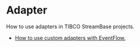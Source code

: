 # Adapter

How to use adapters in TIBCO StreamBase projects.

* [How to use custom adapters with EventFlow.](custom)
